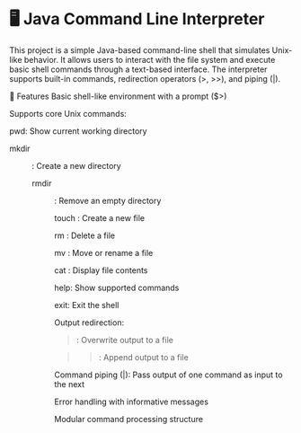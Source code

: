 # 🖥️ Java Command Line Interpreter
This project is a simple Java-based command-line shell that simulates Unix-like behavior. It allows users to interact with the file system and execute basic shell commands through a text-based interface. The interpreter supports built-in commands, redirection operators (>, >>), and piping (|).

🚀 Features
Basic shell-like environment with a prompt ($>)

Supports core Unix commands:

pwd: Show current working directory

mkdir <dir>: Create a new directory

rmdir <dir>: Remove an empty directory

touch <file>: Create a new file

rm <file>: Delete a file

mv <src> <dest>: Move or rename a file

cat <file>: Display file contents

help: Show supported commands

exit: Exit the shell

Output redirection:

>: Overwrite output to a file

>>: Append output to a file

Command piping (|): Pass output of one command as input to the next

Error handling with informative messages

Modular command processing structure
